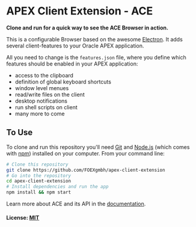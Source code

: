 # APEX Client Extension - ACE

**Clone and run for a quick way to see the ACE Browser in action.**

This is a configurable Browser based on the awesome [Electron](http://electron.atom.io). It adds several client-features to your Oracle APEX application.

All you need to change is the `features.json` file, where you define which features should be enabled in your APEX application:

- access to the clipboard
- definition of global keyboard shortcuts
- window level menues
- read/write files on the client
- desktop notifications
- run shell scripts on client
- many more to come


## To Use

To clone and run this repository you'll need [Git](https://git-scm.com) and [Node.js](https://nodejs.org/en/download/) (which comes with [npm](http://npmjs.com)) installed on your computer. From your command line:

```bash
# Clone this repository
git clone https://github.com/FOEXgmbh/apex-client-extension
# Go into the repository
cd apex-client-extension
# Install dependencies and run the app
npm install && npm start
```

Learn more about ACE and its API in the [documentation](doc/doc.md).

#### License: [MIT](LICENSE.md)
